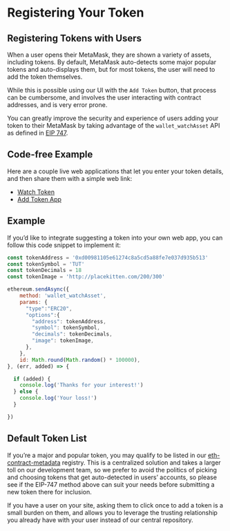 # Registering Your Token

## Registering Tokens with Users
When a user opens their MetaMask, they are shown a variety of assets, including tokens. By default, MetaMask auto-detects some major popular tokens and auto-displays them, but for most tokens, the user will need to add the token themselves.

While this is possible using our UI with the `Add Token` button, that process can be cumbersome, and involves the user interacting with contract addresses, and is very error prone.

You can greatly improve the security and experience of users adding your token to their MetaMask by taking advantage of the `wallet_watchAsset` API as defined in [EIP 747](https://github.com/estebanmino/EIPs/blob/master/EIPS/eip-747.md).

## Code-free Example 
Here are a couple live web applications that let you enter your token details, and then share them with a simple web link:

* [Watch Token](https://vittominacori.github.io/watch-token/create.html)
* [Add Token App](https://metamask.github.io/Add-Token/#edit)

## Example 
If you’d like to integrate suggesting a token into your own web app, you can follow this code snippet to implement it:

``` javascript
const tokenAddress = '0xd00981105e61274c8a5cd5a88fe7e037d935b513'
const tokenSymbol = 'TUT'
const tokenDecimals = 18
const tokenImage = 'http://placekitten.com/200/300'

ethereum.sendAsync({
    method: 'wallet_watchAsset',
    params: {
      "type":"ERC20",
      "options":{
        "address": tokenAddress,
        "symbol": tokenSymbol,
        "decimals": tokenDecimals,
        "image": tokenImage,
      },
    },
    id: Math.round(Math.random() * 100000),
}, (err, added) => {

  if (added) {
    console.log('Thanks for your interest!')
  } else {
    console.log('Your loss!')
  }

})
```

## Default Token List 
If you’re a major and popular token, you may qualify to be listed in our [eth-contract-metadata](https://github.com/MetaMask/eth-contract-metadata) registry. This is a centralized solution and takes a larger toll on our development team, so we prefer to avoid the politics of picking and choosing tokens that get auto-detected in users’ accounts, so please see if the EIP-747 method above can suit your needs before submitting a new token there for inclusion.

If you have a user on your site, asking them to click once to add a token is a small burden on them, and allows you to leverage the trusting relationship you already have with your user instead of our central repository.